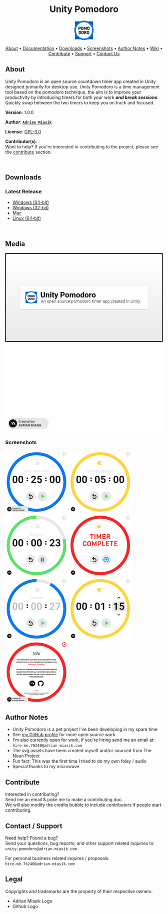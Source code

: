 <h1 align="center">Unity Pomodoro</h1>

<p align="center">
  <img src="icons/application-icon.png" width="64">
</p>

<p align="center">
  <a href="#about">About</a> &bull;
  <a href="https://github.com/adrian-miasik/unity-pomodoro/wiki/Components-Documentation">Documentation</a> &bull;
  <a href="#downloads">Downloads</a> &bull;
  <a href="#media">Screenshots</a> &bull;
  <a href="#author-notes">Author Notes</a> &bull;
  <a href="https://github.com/adrian-miasik/unity-pomodoro/wiki">Wiki</a> &bull;
  <a href="#contribute">Contribute</a> &bull;
  <a href="#contact--support">Support</a> &bull;
  <a href="#contact--support">Contact Us</a>
</p>

## About

Unity Pomodoro is an open source countdown timer app created in Unity designed primarily for desktop use. Unity Pomodoro is a time management tool based on the pomodoro technique, the aim is to improve your productivity by introducing timers for both your work ***and break sessions***. Quickly swap between the two timers to keep you on track and focused.

**Version**:  1.0.0

**Author**:  **[`Adrian Miasik`](https://adrian-miasik.com)**

**License**: [GPL-3.0](LICENSE)

**Contributor(s)**: `-`  
Want to help? If you're interested in contributing to the project, please see the <a href="#contribute">contribute</a> section.

&nbsp;
## Downloads

### Latest Release
- [Windows (64-bit)](https://github.com/adrian-miasik/unity-pomodoro/releases/download/v1.0.0/unity-pomodoro-1.0.0-windows-desktop-64-bit.zip)
- [Windows (32-bit)](https://github.com/adrian-miasik/unity-pomodoro/releases/download/v1.0.0/unity-pomodoro-1.0.0-windows-desktop-32-bit.zip)
- [Mac](https://github.com/adrian-miasik/unity-pomodoro/releases/download/v1.0.0/unity-pomodoro-1.0.0-mac-desktop-universal.zip)
- [Linux (64-bit)](https://github.com/adrian-miasik/unity-pomodoro/releases/download/v1.0.0/unity-pomodoro-1.0.0-linux-desktop-64-bit.zip)

&nbsp;
## Media
<img src="promotional/release-banner.png" width="720">
<img src="promotional/release-showcase.gif" width="720">

### Screenshots

<p>
<img src="promotional/screenshots/0.png" width="200">
<img src="promotional/screenshots/1.png" width="200">
<img src="promotional/screenshots/2.png" width="200">
<img src="promotional/screenshots/3.png" width="200">
<img src="promotional/screenshots/4.png" width="200">
<img src="promotional/screenshots/5.png" width="200">
<img src="promotional/screenshots/6.png" width="200">
</p>

## Author Notes
- Unity Pomodoro is a pet project I've been developing in my spare time
- See [my GitHub profile](https://github.com/adrian-miasik) for more open source work
- I'm also currently open for work, if you're hiring send me an email at: `hire-me.76240@adrian-miasik.com`
- The svg assets have been created myself and/or sourced from The Noun Project
- Fun fact: This was the first time I tried to do my own foley / audio
- Special thanks to my microwave

## Contribute
Interested in contributing?  
Send me an email & poke me to make a contributing doc.  
We will also modify the credits bubble to include contributors if people start contributing.

## Contact / Support
Need help?  Found a bug?  
Send your questions, bug reports, and other support related inquiries to:  
`unity-pomodoro@adrian-miasik.com`

For personal business related inquires / proposals:  
`hire-me.76240@adrian-miasik.com` 

## Legal
Copyrights and trademarks are the property of their respective owners.
- Adrian Miasik Logo
- Github Logo
